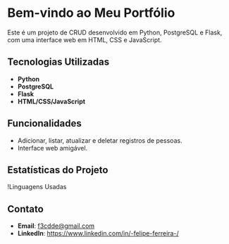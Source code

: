 # Bem-vindo ao Meu Portfólio

Este é um projeto de CRUD desenvolvido em Python, PostgreSQL e Flask, com uma interface web em HTML, CSS e JavaScript.

## Tecnologias Utilizadas

- **Python**
- **PostgreSQL**
- **Flask**
- **HTML/CSS/JavaScript**

## Funcionalidades

- Adicionar, listar, atualizar e deletar registros de pessoas.
- Interface web amigável.

## Estatísticas do Projeto

!Linguagens Usadas

## Contato

- **Email**: f3cdde@gmail.com
- **LinkedIn**: https://www.linkedin.com/in/-felipe-ferreira-/

